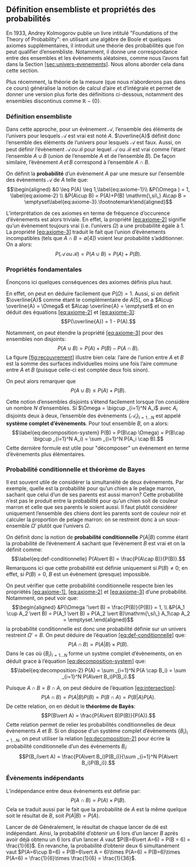 
## Définition ensembliste et propriétés des probabilités

En 1933, Andrey Kolmogorov publie un livre intitulé "Foundations of the
Theory of Probability": en utilisant une algèbre de Boole et quelques
axiomes supplémentaires, il introduit une théorie des probabilités que
l’on peut qualifier d’ensembliste. Notamment, il donne une
correspondance entre des ensembles et les évènements aléatoires, comme
nous l’avons fait dans la Section 
<a href="#sec:univers-evenements" data-reference-type="ref" data-reference="sec:univers-evenements">[sec:univers-evenements]</a>.
Nous allons aborder cela dans cette section.

Plus récemment, la théorie de la mesure (que nous n’aborderons pas dans
ce cours) généralise la notion de calcul d’aire et d’intégrale et permet
de donner une version plus forte des définitions ci-dessous, notamment
des ensembles discontinus comme $\mathbb{R}-\{0\}$.

### Définition ensembliste

Dans cette approche, pour un évènement $\mathcal{A}$, l’ensemble des
éléments de l’univers pour lesquels $\mathcal{A}$ est vrai est noté $A$.
$\overline{A}$ définit donc l’ensemble des éléments de l’univers pour
lesquels $\mathcal{A}$ est faux. Aussi, on peut définir l’évènement
$\mathcal{A}\,ou\,\mathcal{B}$ pour lequel $\mathcal{A}$ ou
$\mathcal{B}$ est vrai comme l’étant l’ensemble $A\cup B$ (union de
l’ensemble $A$ et de l’ensemble $B$). De façon similaire, l’évènement
$A\,et\,B$ correspond à l’ensemble $A\cap B$.

On définit la **probabilité** d’un évènement $A$ par une mesure sur
l’ensemble des évènements $\mathcal{A}$ de $A$ telle que:
$$\begin{aligned}
    &0 \leq P(A) \leq 1,\label{eq:axiome-1}\\
    &P(\Omega ) = 1, \label{eq:axiome-2} \\
    &P(A\cup B) = P(A)+P(B) \mathrm{\,si\,} A\cap B = \emptyset\label{eq:axiome-3}.\footnotemark\end{aligned}$$

L’interprétation de ces axiomes en terme de fréquence d’occurence
d’évènements est alors triviale. En effet, la propriété
<a href="#eq:axiome-2" data-reference-type="eqref" data-reference="eq:axiome-2">[eq:axiome-2]</a>
signifie qu’un évènement toujours vrai (i.e. l’univers $\Omega$) a une
probabilité égale à 1. La propriété
<a href="#eq:axiome-3" data-reference-type="eqref" data-reference="eq:axiome-3">[eq:axiome-3]</a>
traduit le fait que l’union d’évènements incompatibles (tels que
$A\cap B = \emptyset$[4]) voient leur probabilité s’additionner. On a
alors: $$P(\mathcal{A}\, ou\, \mathcal{B}) = P(A\cup B) = P(A)+P(B).$$

### Propriétés fondamentales

Énonçons ici quelques conséquences des axiomes définis plus haut.

En effet, on peut en déduire facilement que $P(\Omega) = 1$. Aussi, si
on définit $\overline{A}$ comme étant le complémentaire de $A$[5], on a
$A\cup \overline{A} = \Omega$ et $A\cap \overline{A} = \emptyset$ et on
en déduit des équations
<a href="#eq:axiome-2" data-reference-type="eqref" data-reference="eq:axiome-2">[eq:axiome-2]</a>
et
<a href="#eq:axiome-3" data-reference-type="eqref" data-reference="eq:axiome-3">[eq:axiome-3]</a>:
$$P(\overline{A}) = 1 - P(A).$$

Notamment, on peut étendre la propriété
<a href="#eq:axiome-3" data-reference-type="ref" data-reference="eq:axiome-3">[eq:axiome-3]</a>
pour des ensembles non disjoints:
$$P(A\cup B) = P(A) + P(B) - P(A\cap B).$$ La figure
<a href="#fig:recouvrement" data-reference-type="ref" data-reference="fig:recouvrement">[fig:recouvrement]</a>
illustre bien cela: l’aire de l’union entre $A$ et $B$ est la somme des
surfaces individuelles moins une fois l’aire commune entre $A$ et $B$
(puisque celle-ci est comptée deux fois sinon).

On peut alors remarquer que $$P(A\cup B) \leq P(A) + P(B).$$

Cette notion d’ensembles disjoints s’étend facilement lorsque l’on
considère un nombre $N$ d’ensembles. Si $\Omega = \bigcup _{i=1}^N A_i$
avec $A_i$ disjoints deux à deux, l’ensemble des évènements
$\left\{ \mathcal{A}_i \right\} _{i=1...N}$ est appelé **système complet
d’évènements**. Pour tout ensemble $B$, on a alors:
$$\label{eq:decomposition-system}
    P(B) = P(B\cap \Omega) = P(B\cap \bigcup _{i=1}^N A_i) = \sum _{i=1}^N P(A_i \cap B).$$
Cette dernière formule est utile pour "décomposer" un évènement en terme
d’évènements plus élémentaires.

### Probabilité conditionnelle et théorème de Bayes

Il est souvent utile de considérer la simultanéité de deux évènements.
Par exemple, quelle est la probabilité pour qu’un chien a le pelage
marron, sachant que celui d’un de ses parents est aussi marron? Cette
probabilité n’est pas le produit entre la probabilité pour qu’un chien
soit de couleur marron et celle que ses parents le soient aussi. Il faut
plutôt considérer uniquement l’ensemble des chiens dont les parents sont
de couleur noir et calculer la proportion de pelage marron: on se
restreint donc à un sous-ensemble $\Omega '$ plutôt que l’univers
$\Omega$.

On définit donc la notion de **probabilité conditionnelle**
$P(A\vert B)$ comme étant la probabilité de l’évènement $A$ sachant que
l’évènement $B$ est vrai et on la définit comme:
$$\label{eq:def-conditionnelle}
    P(A\vert B) = \frac{P(A\cap B)}{P(B)}.$$ Remarquons ici que cette
probabilité est définie uniquement si $P(B)\neq 0$; en effet, si
$P(B) = 0$, $B$ est un évènement (presque) impossible.

On peut vérifier que cette probabilité conditionnelle respecte bien les
propriétés
<a href="#eq:axiome-1" data-reference-type="eqref" data-reference="eq:axiome-1">[eq:axiome-1]</a>,
<a href="#eq:axiome-2" data-reference-type="eqref" data-reference="eq:axiome-2">[eq:axiome-2]</a>
et
<a href="#eq:axiome-3" data-reference-type="eqref" data-reference="eq:axiome-3">[eq:axiome-3]</a>
d’une probabilité. Notamment, on peut voir que: $$\begin{aligned}
    &P(\Omega '\vert B) = \frac{P(B)}{P(B)} = 1, \\
    &P(A_1 \cup A_2 \vert B) = P(A_1 \vert B) + P(A_2 \vert B)\mathrm{\,si\,} A_1\cap A_2 = \emptyset.\end{aligned}$$
la probabilité conditionnelle est donc une probabilité définie sur un
univers restreint $\Omega ' = B$. On peut déduire de l’équation
<a href="#eq:def-conditionnelle" data-reference-type="eqref" data-reference="eq:def-conditionnelle">[eq:def-conditionnelle]</a>
que: $$\label{eq:intersection}
    P(A\cap B ) =  P(A\vert B)\times P(B).$$ Dans le cas où
$\left\{B_i\right\}_{i=1...N}$ forme un systme complet d’évènements, on
en déduit grace à l’équation
<a href="#eq:decomposition-system" data-reference-type="eqref" data-reference="eq:decomposition-system">[eq:decomposition-system]</a>
que: $$\label{eq:decomposition-2}
    P(A) = \sum _{i=1}^N P(A \cap B_i) = \sum _{i=1}^N P(A\vert B_i)P(B_i).$$

Puisque $A\cap B = B\cap A$, on peut déduire de l’équation
<a href="#eq:intersection" data-reference-type="eqref" data-reference="eq:intersection">[eq:intersection]</a>:
$$P(A\cap B) = P(A\vert B)P(B) = P(B\cap A) = P(B\vert A) P(A).$$ De
cette relation, on en déduit le **théorème de Bayès**:
$$P(B\vert A) = \frac{P(A\vert B)P(B)}{P(A)}.$$ Cette relation permet de
relier les probabilités conditionnelles de deux évènements $A$ et $B$.
Si on dispose d’un système complet d’évènements
$\left\{B_i\right\}_{i=1...N}$, on peut utiliser la relation
<a href="#eq:decomposition-2" data-reference-type="eqref" data-reference="eq:decomposition-2">[eq:decomposition-2]</a>
pour écrire la probabilité conditionnelle d’un des évènements $B_i$:
$$P(B_i\vert A) = \frac{P(A\vert B_i)P(B_i)}{\sum _{i=1}^N P(A\vert B_i)P(B_i)}.$$

### Évènements indépendants

L’indépendance entre deux évènements est définie par:
$$\label{eq:independence}
P(A\cap B) = P(A)\times P(B).$$ Cela se traduit aussi par le fait que la
probabilité de $A$ est la même quelque soit le résultat de $B$, soit
$P(A\vert B) = P(A)$.

Lancer de dé Généralement, le résultat de chaque lancer de dé est
indépendant. Ainsi, la probabilité d’obtenir un 6 lors d’un lancer $B$
après avoir déjà obtenu un 6 lors d’un lancer $A$ vaut
$P(B=6\vert A=6) = P(B = 6) = \frac{1}{6}$. En revanche, la probabilité
d’obtenir deux 6 simultanément vaut
$P(A=6\cup B=6) = P(B=6\vert A = 6)\times P(A=6) = P(B=6)\times P(A=6) = \frac{1}{6}\times \frac{1}{6} = \frac{1}{36}$.
